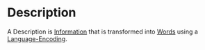 # Description

A Description is [Information](60007.md) that is transformed into [Words](650018.md) using a [Language-Encoding](650024.md).